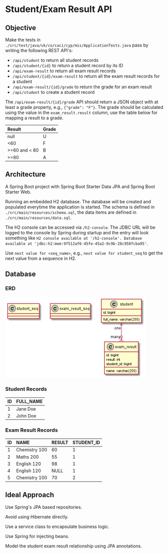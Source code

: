 # Student/Exam Result API

## Objective

Make the tests in `./src/test/java/uk/co/caci/cyp/mis/ApplicationTests.java` pass by writing the following REST API's:

* `/api/student` to return all student records
* `/api/student/{id}` to return a student record by its ID
* `/api/exam-result` to return all exam result records
* `/api/student/{id}/exam-result` to return all the exam result records for a student
* `/api/exam-result/{id}/grade` to return the grade for an exam result
* `/api/student` to create a student record

The `/api/exam-result/{id}/grade` API should return a JSON object with at least a grade property, e.g., `{"grade": "F"}`. The grade
should be calculated using the value in the `exam_result.result` column, use the table below for mapping a result to a grade.

| Result         | Grade |
|:---------------|:------|
| null           | U     |
| <60            | F     |
| \>=60 and < 80 | B     |
| \>=80          | A     |

## Architecture

A Spring Boot project with Spring Boot Starter Data JPA and Spring Boot Starter Web.

Running an embedded H2 database. The database will be created and populated everytime
the application is started. The schema is defined in `./src/main/resources/schema.sql`, the data items are defined in
`./src/main/resources/data.sql`.

The H2 console can be accessed via `/h2-console`. The JDBC URL will be logged to the console
by Spring during startup and the entry will look something like `H2 console available at '/h2-console'. Database available at 'jdbc:h2:mem:9f512af6-45fe-45a2-9c9b-28c950fcba95'`.

Use `next value for <seq_name>`, e.g., `next value for student_seq` to get the next value from a sequence in H2.

## Database

### ERD

![erd](erd.png)

### Student Records

| ID | FULL\_NAME |
| :--- | :--- |
| 1 | Jane Doe |
| 2 | John Doe |

### Exam Result Records

| ID | NAME | RESULT | STUDENT\_ID |
| :--- | :--- | :--- | :--- |
| 1 | Chemistry 100 | 60 | 1 |
| 2 | Maths 200 | 55 | 1 |
| 3 | English 120 | 98 | 1 |
| 4 | English 120 | NULL | 1 |
| 5 | Chemistry 100 | 70 | 2 |

## Ideal Approach

Use Spring's JPA based repositories. 

Avoid using Hibernate directly.

Use a service class to encapsulate business logic.

Use Spring for injecting beans.

Model the student exam result relationship using JPA annotations.